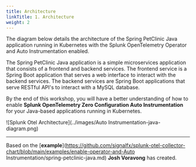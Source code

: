 ```yaml
---
title: Architecture
linkTitle: 1. Architecture
weight: 2
---
```


The diagram below details the architecture of the Spring PetClinic Java application running in Kubernetes with the Splunk OpenTelemetry Operator and Auto Instrumentation enabled.

The Spring PetClinic Java application is a simple microservices application that consists of a frontend and backend services. The frontend service is a Spring Boot application that serves a web interface to interact with the backend services. The backend services are Spring Boot applications that serve RESTful API's to interact with a MySQL database.

By the end of this workshop, you will have a better understanding of how to enable **Splunk OpenTelemetry Zero Configuration Auto Instrumentation** for your Java-based applications running in Kubernetes.

![Splunk Otel Architecture](../images/Auto Instrumentation-java-diagram.png)

---
Based on the [**example**](https://github.com/signalfx/splunk-otel-collector-chart/blob/main/examples/enable-operator-and-Auto Instrumentation/spring-petclinic-java.md) **Josh Voravong** has created.
